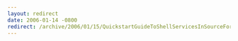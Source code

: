 ```yaml
---
layout: redirect
date: 2006-01-14 -0800
redirect: /archive/2006/01/15/QuickstartGuideToShellServicesInSourceForge.aspx/
---
```

